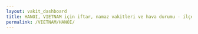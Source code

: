 ```yaml
---
layout: vakit_dashboard
title: HANOI, VIETNAM için iftar, namaz vakitleri ve hava durumu - ilçe/eyalet seç
permalink: /VIETNAM/HANOI/
---
```


<script type="text/javascript">
  var GLOBAL_COUNTRY = 'VIETNAM';
  var GLOBAL_CITY = 'HANOI';
  var GLOBAL_STATE = '';
  var lat = 72;
  var lon = 21;
</script>
